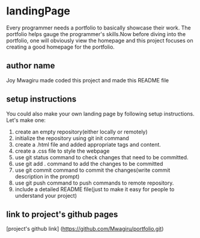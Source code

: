 # landingPage
Every programmer needs a portfolio to basically showcase their work. The portfolio helps gauge the programmer's skills.Now before diving into the portfolio, one will obviously view the homepage and this project focuses on creating a good homepage for the portfolio.
## author name
Joy Mwagiru made coded this project and made this README file
## setup instructions
You could also make your own landing page by following setup instructions. Let's make one:
1. create an empty repository(either locally or remotely)
2. initialize the repository using git init command
3. create a .html file and added appropriate tags and content.
4. create a .css file to style the webpage
5. use git status command to check changes that need to be committed.
6. use git add . command to add the changes to be committed
7. use git commit command to commit the changes(write commit description in the prompt)
8. use git push command to push commands to remote repository.
9. include a detailed README file(just to make it easy for people to understand your project)
## link to project's github pages
[project's github link] (https://github.com/Mwagiru/portfolio.git)